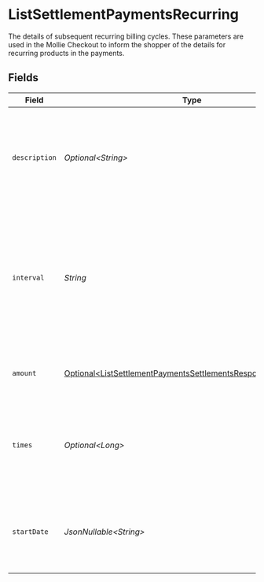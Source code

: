 # ListSettlementPaymentsRecurring

The details of subsequent recurring billing cycles. These parameters are used in the Mollie Checkout to inform the shopper of the details for recurring products in the payments.


## Fields

| Field                                                                                                                                          | Type                                                                                                                                           | Required                                                                                                                                       | Description                                                                                                                                    | Example                                                                                                                                        |
| ---------------------------------------------------------------------------------------------------------------------------------------------- | ---------------------------------------------------------------------------------------------------------------------------------------------- | ---------------------------------------------------------------------------------------------------------------------------------------------- | ---------------------------------------------------------------------------------------------------------------------------------------------- | ---------------------------------------------------------------------------------------------------------------------------------------------- |
| `description`                                                                                                                                  | *Optional\<String>*                                                                                                                            | :heavy_minus_sign:                                                                                                                             | A description of the recurring item. If not present, the main description of the item will be used.                                            | Gym subscription                                                                                                                               |
| `interval`                                                                                                                                     | *String*                                                                                                                                       | :heavy_check_mark:                                                                                                                             | Cadence unit of the recurring item. For example: `12 months`, `52 weeks` or `365 days`.<br/><br/>Possible values: `... months` `... weeks` `... days` | 12 months                                                                                                                                      |
| `amount`                                                                                                                                       | [Optional\<ListSettlementPaymentsSettlementsResponse200Amount>](../../models/operations/ListSettlementPaymentsSettlementsResponse200Amount.md) | :heavy_minus_sign:                                                                                                                             | Total amount and currency of the recurring item.                                                                                               |                                                                                                                                                |
| `times`                                                                                                                                        | *Optional\<Long>*                                                                                                                              | :heavy_minus_sign:                                                                                                                             | Total number of charges for the subscription to complete. Leave empty for ongoing subscription.                                                | 1                                                                                                                                              |
| `startDate`                                                                                                                                    | *JsonNullable\<String>*                                                                                                                        | :heavy_minus_sign:                                                                                                                             | The start date of the subscription if it does not start right away (format `YYYY-MM-DD`)                                                       | 2024-12-12                                                                                                                                     |